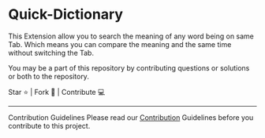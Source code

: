 # Quick-Dictionary

This Extension allow you to search the meaning of any word being on same Tab. Which means you can compare the meaning and the same time without switching the Tab.

You may be a part of this repository by contributing questions or solutions or both to the repository.

Star ⭐ | Fork 🔗 | Contribute 💻


<hr>

Contribution Guidelines
Please read our [Contribution](https://github.com/RAshid602/Quick-Dictionary/blob/master/CONTRIBUTING.md) Guidelines before you contribute to this project.
